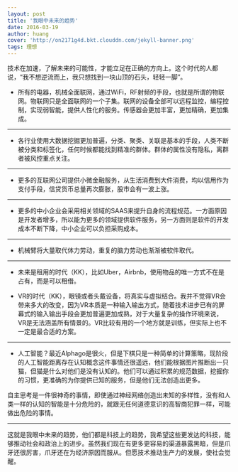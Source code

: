 ```yaml
---
layout: post
title: '我眼中未来的趋势'
date: 2016-03-19
author: huang
cover: 'http://on2171g4d.bkt.clouddn.com/jekyll-banner.png'
tags: 理想
---
```


技术在加速，了解未来的可能性，才能立足在正确的方向上。这个时代的人都说，“我不想逆流而上，我只想找到一块山顶的石头，轻轻一脚”。

* 所有的电器，机械全面联网，通过WiFi，RF射频的手段，也就是所谓的物联网。物联网只是全面联网的一个子集。联网的设备全部可以远程监控，编程控制，实现弱智能，提供人性化的服务。传感器会更加丰富，更加精确，更加集成。

---------------

* 各行业使用大数据挖掘更加普遍，分类、聚类、关联是基本的手段，人类不断被分类和标签化，任何时候都能找到精准的群体。群体的属性没有隐私，离群者被风控重点关注。

-------------

* 更多的互联网公司提供小微金融服务，从生活消费到大件消费，均以信用作为支付手段，信贷货币总量再次膨胀，股市会有一波上涨。

------------

* 更多的中小企业会采用相关领域的SAAS来提升自身的流程规范。一方面原因是开发者增多，所以能为更多的领域提供软件服务，另一方面则是软件的开发成本不断下降，中小企业可以负担采购成本。

------------

* 机械臂将大量取代体力劳动，重复的脑力劳动也渐渐被软件取代。

------------

* 未来是租用的时代（KK），比如Uber，Airbnb，使用物品的唯一方式不在是占有，而是可以租借。

* VR的时代（KK），眼镜或者头戴设备，将真实与虚拟结合。我并不觉得VR会带来多大的改变，因为VR本质是一种输入输出方式，随着技术进步已有的屏幕式的输入输出手段会更加普遍更加成熟，对于大量复杂的操作环境来说，VR是无法涵盖所有情景的。VR比较有用的一个地方就是训练，但实际上也不一定是最合适的方案。

--------------

* 人工智能？最近Alphago是很火，但是下棋只是一种简单的计算策略，现阶段的人工智能距离存在认知概念这件事情还很遥远，他们能根据图片推断出一只猫，但猫是什么对他们是没有认知的。他们可以通过积累的规范数据，挖掘你的习惯，更准确的为你提供已知的服务，但是他们无法创造出更多。

自主思考是一件很神奇的事情，即使通过神经网络创造出未知的多样性，没有和人类一样的认知的智能是十分危险的，就跟无任何道德意识的高智商犯罪一样，可能做出危险的事情。

--------------------

这就是我眼中未来的趋势，他们都是科技上的趋势，我希望这些更发达的科技，能够推动社会和政治上的进步。虽然我们现在有更多更容易的渠道暴露黑暗，但是爪牙还很厉害，爪牙还在为经济原因而服从。但愿技术推动生产力的发展，使社会觉醒。